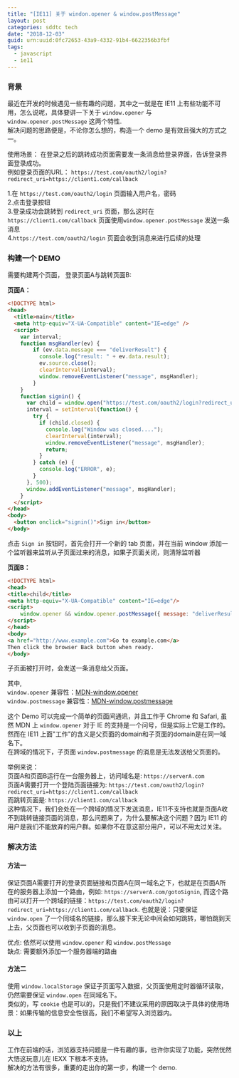 ```yaml
---
title: "[IE11] 关于 windon.opener & window.postMessage"
layout: post
categories: sddtc tech
date: "2018-12-03"
guid: urn:uuid:0fc72653-43a9-4332-91b4-6622356b3fbf
tags:
  - javascript
  - ie11
---
```


### 背景

最近在开发的时候遇见一些有趣的问题，其中之一就是在 IE11 上有些功能不可用，怎么说呢，具体要讲一下关于 `window.opener` 与 `window.opener.postMessage` 这两个特性.    
解决问题的思路便是，不论你怎么想的，构造一个 demo 是有效且强大的方式之一。  

使用场景： 在登录之后的跳转成功页面需要发一条消息给登录界面，告诉登录界面登录成功。  
例如登录页面的URL： `https://test.com/oauth2/login?redirect_uri=https://client1.com/callback`  

1.在 `https://test.com/oauth2/login` 页面输入用户名，密码  
2.点击登录按钮  
3.登录成功会跳转到 `redirect_uri` 页面，那么这时在 `https://client1.com/callback` 页面使用`window.opener.postMessage` 发送一条消息  
4.`https://test.com/oauth2/login` 页面会收到消息来进行后续的处理      

### 构建一个 DEMO  

需要构建两个页面， 登录页面A与跳转页面B:  

**页面A：**  

```html
<!DOCTYPE html>
<head>
  <title>main</title>
  <meta http-equiv="X-UA-Compatible" content="IE=edge" />
  <script>
    var interval;
    function msgHandler(ev) {
        if (ev.data.message === "deliverResult") {
          console.log("result: " + ev.data.result);
          ev.source.close();
          clearInterval(interval);
          window.removeEventListener("message", msgHandler);
        }
    }
    function signin() {
      var child = window.open("https://test.com/oauth2/login?redirect_uri=https://client1.com/callback", "_blank");
      interval = setInterval(function() {
        try {
          if (child.closed) {
            console.log("Window was closed....");
            clearInterval(interval);
            window.removeEventListener("message", msgHandler);
            return;
          }
        } catch (e) {
          console.log("ERROR", e);
        }
      }, 500);
      window.addEventListener("message", msgHandler);
    }
  </script>
</head>
<body>
  <button onclick="signin()">Sign in</button>
</body>
```

点击 `Sign in` 按钮时，首先会打开一个新的 tab 页面，并在当前 window 添加一个监听器来监听从子页面过来的消息，如果子页面关闭，则清除监听器


**页面B：**  

```html
<!DOCTYPE html>
<head>
<title>child</title>
<meta http-equiv="X-UA-Compatible" content="IE=edge"/>
<script>
    window.opener && window.opener.postMessage({ message: "deliverResult", result: true }, "*");
</script>
</head>
<body>
<a href="http://www.example.com">Go to example.com</a>
Then click the browser Back button when ready.
</body>
```

子页面被打开时，会发送一条消息给父页面。  

其中,  
`window.opener` 兼容性：[MDN-window.opener](https://developer.mozilla.org/en-US/docs/Web/API/Window/opener)  
`window.postmessage` 兼容性：[MDN-window.postmessage](https://developer.mozilla.org/en-US/docs/Web/API/Window/postmessage)

这个 Demo 可以完成一个简单的页面间通讯，并且工作于 Chrome 和 Safari, 虽然 MDN 上 `window.opener` 对于 IE 的支持是一个问号，但是实际上它是工作的。  
然而在 IE11 上面"工作"的含义是父页面的domain和子页面的domain是在同一域名下。  
在跨域的情况下，子页面 `window.postmessage` 的消息是无法发送给父页面的。 
 
举例来说：  
页面A和页面B运行在一台服务器上，访问域名是: `https://serverA.com`  
页面A需要打开一个登陆页面链接为: `https://test.com/oauth2/login?redirect_uri=https://client1.com/callback`  
而跳转页面是: `https://client1.com/callback`  
这种情况下，我们会处在一个跨域的情况下发送消息，IE11不支持也就是页面A收不到跳转链接页面的消息，那么问题来了，为什么要解决这个问题？因为 IE11 的用户是我们不能放弃的用户群。如果你不在意这部分用户，可以不用太过关注。  

### 解决方法  

#### 方法一  

保证页面A需要打开的登录页面链接和页面A在同一域名之下，也就是在页面A所在的服务器上添加一个路由，例如: `https://serverA.com/gotoSignin`, 而这个路由可以打开一个跨域的链接：`https://test.com/oauth2/login?redirect_uri=https://client1.com/callback`.  也就是说：只要保证`window.open` 了一个同域名的链接，那么接下来无论中间会如何跳转，哪怕跳到天上去，父页面也可以收到子页面的消息。  

优点: 依然可以使用 `window.opener` 和 `window.postMessage`  
缺点: 需要额外添加一个服务器端的路由

#### 方法二

使用 `window.localStorage` 保证子页面写入数据，父页面使用定时器循环读取，仍然需要保证 `window.open` 在同域名下。  
类似的，写 `cookie` 也是可以的，只是我们不建议采用的原因取决于具体的使用场景：如果传输的信息安全性很高，我们不希望写入浏览器内。  


### 以上  

工作在前端的话，浏览器支持问题是一件有趣的事，也许你实现了功能，突然恍然大悟这玩意儿在 IEXX 下根本不支持。  
解决的方法有很多，重要的走出你的第一步，构建一个 demo.













